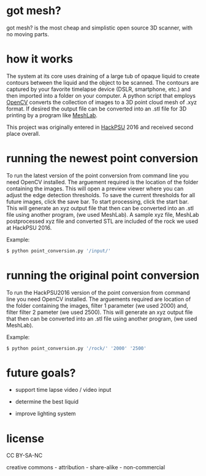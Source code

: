 # got mesh?

got mesh? is the most cheap and simplistic open source 3D scanner, with no moving parts.

# how it works
The system at its core uses draining of a large tub of opaque liquid to create contours between the liquid and the object to be scanned. The contours are captured by your favorite timelapse device (DSLR, smartphone, etc.) and then imported into a folder on your computer. A python script that employs [OpenCV] converts the collection of images to a 3D point cloud mesh of .xyz format. If desired the output file can be converted into an .stl file for 3D printing by a program like [MeshLab].

This project was originally entered in [HackPSU] 2016 and received second place overall.

# running the newest point conversion

To run the latest version of the point conversion from command line you need OpenCV installed. The arguement required is the location of the folder containing the images. This will open a preview viewer where you can adjust the edge detection thresholds. To save the current thresholds for all future images, click the save bar. To start processing, click the start bar. This will generate an xyz output file that then can be converted into an .stl file using another program, (we used MeshLab). A sample xyz file, MeshLab postprocessed xyz file and converted STL are included of the rock we used at HackPSU 2016.

Example:

```sh
$ python point_conversion.py '/input/'
```

# running the original point conversion

To run the HackPSU2016 version of the point conversion from command line you need OpenCV installed. The arguements required are location of the folder containing the images, filter 1 parameter (we used 2000) and, filter filter 2 pameter (we used 2500). This will generate an xyz output file that then can be converted into an .stl file using another program, (we used MeshLab). 

Example:

```sh
$ python point_conversion.py '/rock/' '2000' '2500'
```

# future goals?

 - support time lapse video / video input
 - determine the best liquid
 - improve lighting system


   [OpenCV]: <http://opencv.org/>
   [HackPSU]: <http://hackpsu.org/>
   [MeshLab]: <http://meshlab.sourceforge.net/>

# license

CC BY-SA-NC

creative commons - attribution - share-alike - non-commercial


